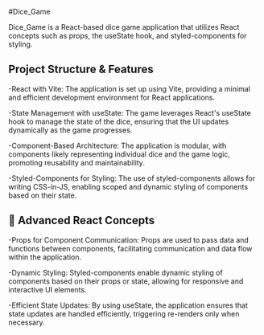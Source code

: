 #Dice_Game 

Dice_Game is a React-based dice game application that utilizes React concepts such as props, the useState hook, and styled-components for styling.

## Project Structure & Features

-React with Vite: The application is set up using Vite, providing a minimal and efficient development environment for React applications.​

-State Management with useState: The game leverages React's useState hook to manage the state of the dice, ensuring that the UI updates dynamically as the game progresses.​

-Component-Based Architecture: The application is modular, with components likely representing individual dice and the game logic, promoting reusability and maintainability.​

-Styled-Components for Styling: The use of styled-components allows for writing CSS-in-JS, enabling scoped and dynamic styling of components based on their state.​

## 🧠 Advanced React Concepts

-Props for Component Communication: Props are used to pass data and functions between components, facilitating communication and data flow within the application.​

-Dynamic Styling: Styled-components enable dynamic styling of components based on their props or state, allowing for responsive and interactive UI elements.​

-Efficient State Updates: By using useState, the application ensures that state updates are handled efficiently, triggering re-renders only when necessary.
